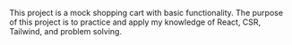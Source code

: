 This project is a mock shopping cart with basic functionality. The purpose of this project is to practice and apply my knowledge of React, CSR, Tailwind, and problem solving.